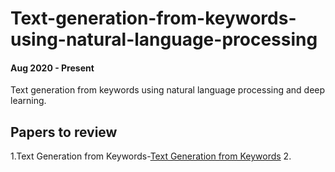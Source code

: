# Text-generation-from-keywords-using-natural-language-processing
#### Aug 2020 - Present
Text generation from keywords using natural language processing and deep learning.

## Papers to review
1.Text Generation from Keywords-[Text Generation from Keywords](https://aclanthology.org/C02-1064.pdf/)
2.
